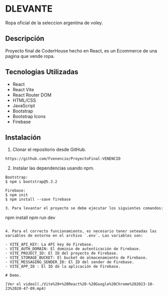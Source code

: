 # DLEVANTE

Ropa oficial de la seleccion argentina de voley.

## Descripción

Proyecto final de CoderHouse hecho en React, es un Ecommerce de una pagina que vende ropa.

## Tecnologías Utilizadas

- React
- React Vite
- React Router DOM
- HTML/CSS
- JavaScript
- Bootstrap
- Bootstrap Icons
- Firebase

## Instalación

1.  Clonar el repositorio desde GitHub.

```
https://github.com/Fvenencio/ProyectoFinal-VENENCIO
```

2.  Instalar las dependencias usando npm.

```
Bootstrap:
$ npm i bootstrap@5.3.2

Firebase:
$ npm init
$ npm install --save firebase

3. Para levantar el proyecto se debe ejecutar los siguientes comandos:

```
npm install
npm run dev
```

4. Para el correcto funcionamiento, es necesario tener seteadas las variables de entorno en el archivo `.env`. Las variables son:

- VITE_API_KEY: La API key de Firebase.
- VITE_AUTH_DOMAIN: El dominio de autenticación de Firebase.
- VITE_PROJECT_ID: El ID del proyecto de Firebase.
- VITE_STORAGE_BUCKET: El bucket de almacenamiento de Firebase.
- VITE_MESSAGING_SENDER_ID: El ID del sender de Firebase.
- VITE_APP_ID : El ID de la aplicación de Firebase.

# Demo.

[Ver el video](./Vite%20+%20React%20-%20Google%20Chrome%202023-10-23%2020-47-09.mp4)